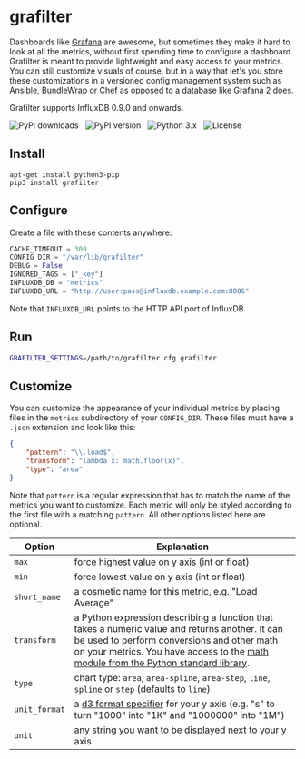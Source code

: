 grafilter
=========

Dashboards like [Grafana](http://grafana.org) are awesome, but sometimes they make it hard to look at all the metrics, without first spending time to configure a dashboard. Grafilter is meant to provide lightweight and easy access to your metrics. You can still customize visuals of course, but in a way that let's you store these customizations in a versioned config management system such as [Ansible](http://www.ansible.com), [BundleWrap](http://bundlewrap.org) or [Chef](https://www.chef.io/chef/) as opposed to a database like Grafana 2 does.

Grafilter supports InfluxDB 0.9.0 and onwards.

![PyPI downloads](http://img.shields.io/pypi/dm/grafilter.svg) &nbsp; ![PyPI version](http://img.shields.io/pypi/v/grafilter.svg) &nbsp; ![Python 3.x](http://img.shields.io/badge/Python-3.4-green.svg) &nbsp; ![License](http://img.shields.io/badge/License-GPLv3-red.svg)

Install
-------

```
apt-get install python3-pip
pip3 install grafilter
```

Configure
---------

Create a file with these contents anywhere:

```python
CACHE_TIMEOUT = 300
CONFIG_DIR = "/var/lib/grafilter"
DEBUG = False
IGNORED_TAGS = ["_key"]
INFLUXDB_DB = "metrics"
INFLUXDB_URL = "http://user:pass@influxdb.example.com:8086"
```

Note that `INFLUXDB_URL` points to the HTTP API port of InfluxDB.

Run
---

```sh
GRAFILTER_SETTINGS=/path/to/grafilter.cfg grafilter
```

Customize
---------

You can customize the appearance of your individual metrics by placing files in the `metrics` subdirectory of your `CONFIG_DIR`. These files must have a `.json` extension and look like this:

```json
{
	"pattern": "\\.load$",
	"transform": "lambda x: math.floor(x)",
	"type": "area"
}
```

Note that `pattern` is a regular expression that has to match the name of the metrics you want to customize. Each metric will only be styled according to the first file with a matching `pattern`. All other options listed here are optional.

Option | Explanation
-------|------------
`max` | force highest value on y axis (int or float)
`min` | force lowest value on y axis (int or float)
`short_name` | a cosmetic name for this metric, e.g. "Load Average"
`transform` | a Python expression describing a function that takes a numeric value and returns another. It can be used to perform conversions and other math on your metrics. You have access to the [math module from the Python standard library](https://docs.python.org/3/library/math.html).
`type` | chart type: `area`, `area-spline`, `area-step`, `line`, `spline` or `step` (defaults to `line`)
`unit_format` | a [d3 format specifier](https://github.com/mbostock/d3/wiki/Formatting#d3_format) for your y axis (e.g. "s" to turn "1000" into "1K" and "1000000" into "1M")
`unit` | any string you want to be displayed next to your y axis
